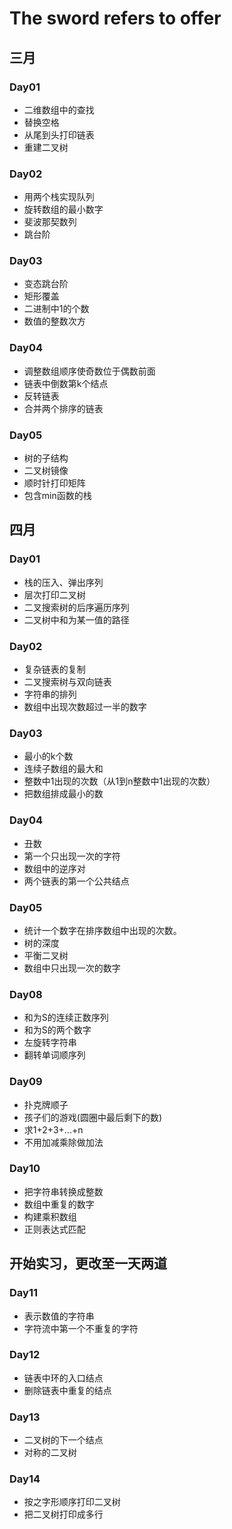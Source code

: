 # The sword refers to offer
## 三月
### Day01
<ul>
  <li>二维数组中的查找</li>
  <li>替换空格</li>
  <li>从尾到头打印链表</li>
  <li>重建二叉树</li>
</ul>

### Day02

<ul>
  <li>用两个栈实现队列</li>
  <li>旋转数组的最小数字</li>
  <li>斐波那契数列</li>
  <li>跳台阶</li>
</ul>

### Day03

<ul>
  <li>变态跳台阶</li>
  <li>矩形覆盖</li>
  <li>二进制中1的个数</li>
  <li>数值的整数次方</li>
</ul>

### Day04

<ul>
  <li>调整数组顺序使奇数位于偶数前面</li>
  <li>链表中倒数第k个结点</li>
  <li>反转链表</li>
  <li>合并两个排序的链表</li>
</ul>

### Day05

<ul>
  <li>树的子结构</li>
  <li>二叉树镜像</li>
  <li>顺时针打印矩阵</li>
  <li>包含min函数的栈</li>
</ul>

## 四月
### Day01

<ul>
  <li>栈的压入、弹出序列</li>
  <li>层次打印二叉树</li>
  <li>二叉搜索树的后序遍历序列</li>
  <li>二叉树中和为某一值的路径</li>
</ul>

### Day02

<ul>
  <li>复杂链表的复制</li>
  <li>二叉搜索树与双向链表</li>
  <li>字符串的排列</li>
  <li>数组中出现次数超过一半的数字</li>
</ul>

### Day03

<ul>
  <li>最小的k个数</li>
  <li>连续子数组的最大和</li>
  <li>整数中1出现的次数（从1到n整数中1出现的次数）</li>
  <li>把数组排成最小的数</li>
</ul>

### Day04

<ul>
  <li>丑数</li>
  <li>第一个只出现一次的字符</li>
  <li>数组中的逆序对</li>
  <li>两个链表的第一个公共结点</li>
</ul>

### Day05

<ul>
  <li>统计一个数字在排序数组中出现的次数。</li>
  <li>树的深度</li>
  <li>平衡二叉树</li>
  <li>数组中只出现一次的数字</li>
</ul>

### Day08

<ul>
  <li>和为S的连续正数序列</li>
  <li>和为S的两个数字</li>
  <li>左旋转字符串</li>
  <li>翻转单词顺序列</li>
</ul>

### Day09

<ul>
  <li>扑克牌顺子</li>
  <li>孩子们的游戏(圆圈中最后剩下的数)</li>
  <li>求1+2+3+...+n</li>
  <li>不用加减乘除做加法</li>
</ul>

### Day10

<ul>
  <li>把字符串转换成整数</li>
  <li>数组中重复的数字</li>
  <li>构建乘积数组</li>
  <li>正则表达式匹配</li>
</ul>

## 开始实习，更改至一天两道
### Day11

<ul>
  <li>表示数值的字符串</li>
  <li>字符流中第一个不重复的字符</li>
</ul>

### Day12

<ul>
  <li>链表中环的入口结点</li>
  <li>删除链表中重复的结点</li>
</ul>

### Day13

<ul>
  <li>二叉树的下一个结点</li>
  <li>对称的二叉树</li>
</ul>

### Day14

<ul>
  <li>按之字形顺序打印二叉树</li>
  <li>把二叉树打印成多行</li>
</ul>